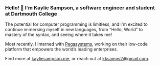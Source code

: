 ### Hello! 👋 I'm Kaylie Sampson, a software engineer and student at Dartmouth College

The potential for computer programming is limitless, and I'm excited to continue immersing myself in new languages, from “Hello, World” to mastery of the syntax, and seeing where it takes me!

Most recently, I interned with [Pegasystems](https://www.pega.com/what-is-pega?&utm_source=google&utm_medium=cpc&utm_campaign=G_US_Brand_Core_Exact_(CPN-103042)_EN&utm_term=pegasystems&gloc=1021873&utm_content=pcrid%7c645971256608%7cpkw%7ckwd-299862465261%7cpmt%7ce%7cpdv%7cc%7c&gclid=CjwKCAjw__ihBhADEiwAXEazJi-E1QucVd_HAJhgsE_mn697X1HqhIZnXLstcRp67SpsZdC8c_I4MhoCXZUQAvD_BwE&gclsrc=aw.ds), working on their low-code platform that empowers the world’s leading enterprises.

Find more at [kayliesampson.me](https://kayliesampson.me), or reach out at kksamps2@gmail.com.

<!--
**kaylie-e-sampson/kaylie-e-sampson** is a ✨ _special_ ✨ repository because its `README.md` (this file) appears on your GitHub profile.

Here are some ideas to get you started:

- 🔭 I’m currently working on ...
- 🌱 I’m currently learning ...
- 👯 I’m looking to collaborate on ...
- 🤔 I’m looking for help with ...
- 💬 Ask me about ...
- 📫 How to reach me: ...
- 😄 Pronouns: ...
- ⚡ Fun fact: ...
-->
